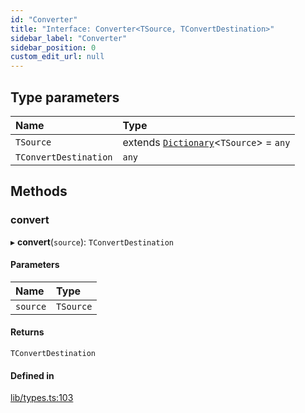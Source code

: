 ```yaml
---
id: "Converter"
title: "Interface: Converter<TSource, TConvertDestination>"
sidebar_label: "Converter"
sidebar_position: 0
custom_edit_url: null
---
```


## Type parameters

| Name | Type |
| :------ | :------ |
| `TSource` | extends [`Dictionary`](../modules.md#dictionary)<`TSource`\> = `any` |
| `TConvertDestination` | `any` |

## Methods

### convert

▸ **convert**(`source`): `TConvertDestination`

#### Parameters

| Name | Type |
| :------ | :------ |
| `source` | `TSource` |

#### Returns

`TConvertDestination`

#### Defined in

[lib/types.ts:103](https://github.com/nartc/mapper/blob/33978de9/packages/core/src/lib/types.ts#L103)
